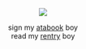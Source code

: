 <div align="center">
  
![](https://file.garden/aDT0Ck-AL1_uKJ4P/rentry%20pictures/hesgorgis)

sign my [atabook](https://izanami.atabook.org/) boy  
read my [rentry](https://rentry.co/hishi) boy
